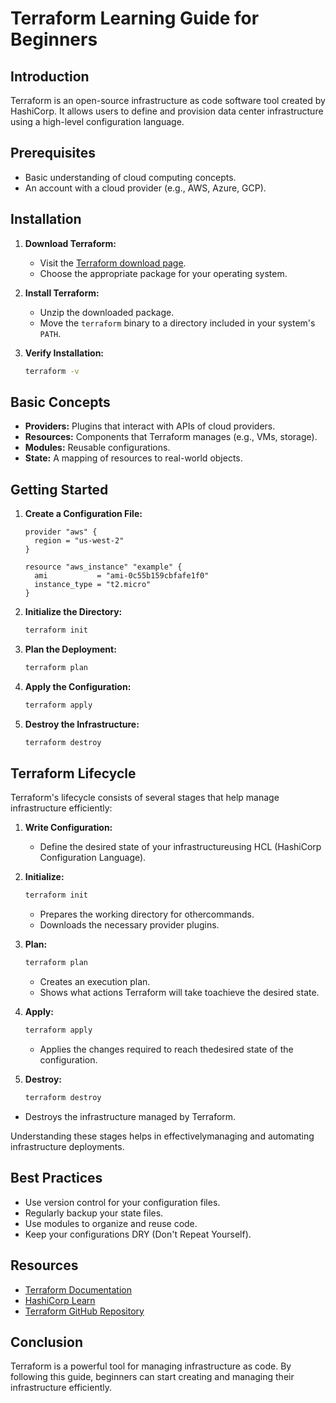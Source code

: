 # Terraform Learning Guide for Beginners

## Introduction
Terraform is an open-source infrastructure as code software tool created by HashiCorp. It allows users to define and provision data center infrastructure using a high-level configuration language.

## Prerequisites
- Basic understanding of cloud computing concepts.
- An account with a cloud provider (e.g., AWS, Azure, GCP).

## Installation
1. **Download Terraform:**
    - Visit the [Terraform download page](https://www.terraform.io/downloads.html).
    - Choose the appropriate package for your operating system.

2. **Install Terraform:**
    - Unzip the downloaded package.
    - Move the `terraform` binary to a directory included in your system's `PATH`.

3. **Verify Installation:**
    ```sh
    terraform -v
    ```

## Basic Concepts
- **Providers:** Plugins that interact with APIs of cloud providers.
- **Resources:** Components that Terraform manages (e.g., VMs, storage).
- **Modules:** Reusable configurations.
- **State:** A mapping of resources to real-world objects.

## Getting Started
1. **Create a Configuration File:**
    ```hcl
    provider "aws" {
      region = "us-west-2"
    }

    resource "aws_instance" "example" {
      ami           = "ami-0c55b159cbfafe1f0"
      instance_type = "t2.micro"
    }
    ```

2. **Initialize the Directory:**
    ```sh
    terraform init
    ```

3. **Plan the Deployment:**
    ```sh
    terraform plan
    ```

4. **Apply the Configuration:**
    ```sh
    terraform apply
    ```

5. **Destroy the Infrastructure:**
    ```sh
    terraform destroy
    ```

## Terraform Lifecycle
Terraform's lifecycle consists of several stages that help manage infrastructure efficiently:

1. **Write Configuration:**
    - Define the desired state of your infrastructureusing HCL (HashiCorp Configuration Language).

2. **Initialize:**
    ```sh
    terraform init
    ```
    - Prepares the working directory for othercommands.
    - Downloads the necessary provider plugins.
3. **Plan:**
    ```sh
    terraform plan
    ```
    - Creates an execution plan.
    - Shows what actions Terraform will take toachieve the desired state.

4. **Apply:**
    ```sh
    terraform apply
    ```
    - Applies the changes required to reach thedesired state of the configuration.

5. **Destroy:**
    ```sh
    terraform destroy
    ```
 - Destroys the infrastructure managed by Terraform.

Understanding these stages helps in effectivelymanaging and automating infrastructure deployments.

## Best Practices
- Use version control for your configuration files.
- Regularly backup your state files.
- Use modules to organize and reuse code.
- Keep your configurations DRY (Don't Repeat Yourself).

## Resources
- [Terraform Documentation](https://www.terraform.io/docs/index.html)
- [HashiCorp Learn](https://learn.hashicorp.com/terraform)
- [Terraform GitHub Repository](https://github.com/hashicorp/terraform)

## Conclusion
Terraform is a powerful tool for managing infrastructure as code. By following this guide, beginners can start creating and managing their infrastructure efficiently.

